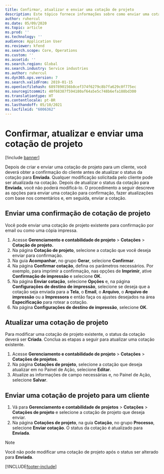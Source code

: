 ```yaml
---
title: Confirmar, atualizar e enviar uma cotação de projeto
description: Este tópico fornece informações sobre como enviar uma cotação ao cliente para confirmação, modificar com base nos comentários e, em seguida, reenviar a cotação.
author: ruhercul
ms.date: 05/09/2020
ms.topic: article
ms.prod: ''
ms.technology: ''
audience: Application User
ms.reviewer: kfend
ms.search.scope: Core, Operations
ms.custom: ''
ms.assetid: ''
ms.search.region: Global
ms.search.industry: Service industries
ms.author: ruhercul
ms.dyn365.ops.version: 7
ms.search.validFrom: 2019-01-15
ms.openlocfilehash: 6897890156b8cef374f6279c8b7fa629c0f775ec
ms.sourcegitcommit: 40f68387f594180af64a5e5c748b6efa188bd300
ms.translationtype: HT
ms.contentlocale: pt-BR
ms.lasthandoff: 05/10/2021
ms.locfileid: "6006362"
---
```

# <a name="confirm-update-and-send-a-project-quotation"></a>Confirmar, atualizar e enviar uma cotação de projeto

[!include [banner](../includes/banner.md)]

Depois de criar e enviar uma cotação de projeto para um cliente, você deverá obter a confirmação do cliente antes de atualizar o status da cotação para **Enviada**. Qualquer modificação solicitada pelo cliente pode ser atualizada na cotação. Depois de atualizar o status da cotação para **Enviada**, você não poderá modificá-lo. O procedimento a seguir descreve as opções para enviar uma cotação para confirmação, fazer atualizações com base nos comentários e, em seguida, enviar a cotação.

## <a name="send-a-project-quotation-confirmation"></a>Enviar uma confirmação de cotação de projeto  

Você pode enviar uma cotação de projeto existente para confirmação por email ou como uma cópia impressa. 

1. Acesse **Gerenciamento e contabilidade de projeto** > **Cotações** > **Cotação de projeto.** 
2. Na página **Cotação de projeto**, selecione a cotação que você deseja enviar para confirmação. 
3. Na guia **Acompanhar**, no grupo **Gerar**, selecione **Confirmar**. 
4. Na página **Confirmar cotação**, defina os parâmetros necessários. Por exemplo, para imprimir a confirmação, nas opções de **Imprimir**, ative **Confirmação de impressão** e selecione **OK**.
5. Na página **Enviar cotação**, selecione **Opções** e, na página **Configurações de destino de impressão**, selecione se deseja que a cotação seja enviada para a **Tela**, o **Email**, o **Arquivo**, o **Arquivo de impressão** ou a **Impressora** e então faça os ajustes desejados na área **Especificação** para rotear a cotação.
6. Na página **Configurações de destino de impressão**, selecione **OK**.  

## <a name="update-a-project-quotation"></a>Atualizar uma cotação de projeto

Para modificar uma cotação de projeto existente, o status da cotação deverá ser **Criada**. Conclua as etapas a seguir para atualizar uma cotação existente. 

1. Acesse **Gerenciamento e contabilidade de projeto** > **Cotações** > **Cotações de projetos**.
2. Na página **Cotações de projeto**, selecione a cotação que deseja atualizar em no Painel de Ação, selecione **Editar**.
3. Atualize as informações de campo necessárias e, no Painel de Ação, selecione **Salvar**.  

## <a name="send-a-project-quotation-to-a-customer"></a>Enviar uma cotação de projeto para um cliente 

1. Vá para **Gerenciamento e contabilidade de projetos** > **Cotações** > **Cotações de projeto** e selecione a cotação de projeto que deseja enviar.
2. Na página **Cotações de projeto**, na guia **Cotação**, no grupo **Processo**, selecione **Enviar cotação**. O status da cotação é atualizado para **Enviada**.

> [!NOTE]
> Você não pode modificar uma cotação de projeto após o status ser alterado para **Enviada**.


[!INCLUDE[footer-include](../includes/footer-banner.md)]